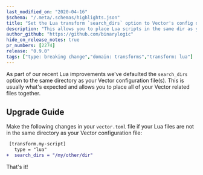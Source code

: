 ```yaml
---
last_modified_on: "2020-04-16"
$schema: "/.meta/.schemas/highlights.json"
title: "Set the Lua transform `search_dirs` option to Vector's config dir by default"
description: "This allows you to place Lua scripts in the same dir as your Vector config"
author_github: "https://github.com/binarylogic"
hide_on_release_notes: true
pr_numbers: [2274]
release: "0.9.0"
tags: ["type: breaking change","domain: transforms","transform: lua"]
---
```


As part of our recent Lua improvements we've defaulted the `search_dirs` option
to the same directory as your Vector configuration file(s). This is usually
what's expected and allows you to place all of your Vector related files
together.

## Upgrade Guide

Make the following changes in your `vector.toml` file if your Lua files are not
in the same directory as your Vector configuration file:

```diff title="vector.toml"
 [transform.my-script]
   type = "lua"
+  search_dirs = "/my/other/dir"
```

That's it!



